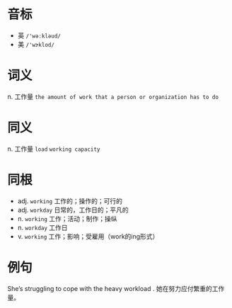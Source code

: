 # 音标

- 英 `/'wəːkləud/`
- 美 `/'wɝklod/`

# 词义

n. 工作量
`the amount of work that a person or organization has to do`

# 同义

n. 工作量
`load` `working capacity`

# 同根

- adj. `working` 工作的；操作的；可行的
- adj. `workday` 日常的，工作日的；平凡的
- n. `working` 工作；活动；制作；操纵
- n. `workday` 工作日
- v. `working` 工作；影响；受雇用（work的ing形式）

# 例句

She’s struggling to cope with the heavy workload .
她在努力应付繁重的工作量。


